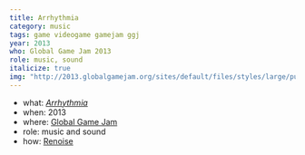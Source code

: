```yaml
---
title: Arrhythmia
category: music
tags: game videogame gamejam ggj
year: 2013
who: Global Game Jam 2013
role: music, sound
italicize: true
img: "http://2013.globalgamejam.org/sites/default/files/styles/large/public/screenshots/2013/Final%20Screen.jpg"
---
```

* what: [_Arrhythmia_](http://2013.globalgamejam.org/2013/arrhythmia-3)
* when: 2013
* where: [Global Game Jam](https://globalgamejam.org)
* role: music and sound
* how: [Renoise](https://renoise.com)
